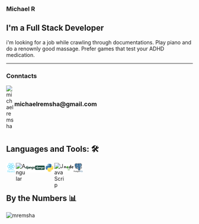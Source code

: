 <h3 align=left> Michael R</h3>

## I'm a Full Stack Developer
i'm looking for a job while crawling through documentations. Play piano and do a renownly good massage. Prefer games that test your ADHD medication.


-----------------------------------------------------------------------------------------------------------------------------------------------------------
### Conntacts
<img align="left" alt="michaelremsha" width="22px" href="https://www.linkedin.com/in/michaelremsha/" src="https://cdn.jsdelivr.net/npm/simple-icons@v3/icons/linkedin.svg" />
<br />
<h3 align="left">michaelremsha@gmail.com </h3>
<br />
<br />
<br />

<h2 align="left">Languages and Tools: 🛠️</h2>
<img align="left" alt="React" width="26px"  href="https://reactjs.org/" src="https://raw.githubusercontent.com/devicons/devicon/master/icons/react/react-original-wordmark.svg" />
<img align="left" alt="Angular" width="26px" href="https://angular.io" src="https://angular.io/assets/images/logos/angular/shield-large.svg" />
<img align="left" alt="Django" width="26px" src="https://raw.githubusercontent.com/github/explore/80688e429a7d4ef2fca1e82350fe8e3517d3494d/topics/django/django.png" />
<img align="left" alt="Bash" width="26px" href="https://www.gnu.org/software/bash/" src="https://raw.githubusercontent.com/devicons/devicon/master/icons/django/django-original.svg" />
<img align="left" alt="Python" width="26px" href="https://www.python.org" src="https://raw.githubusercontent.com/devicons/devicon/master/icons/python/python-original.svg" />
<img align="left" alt="JavaScrip" width="26px" href="https://developer.mozilla.org/en-US/docs/Web/JavaScript" src="https://raw.githubusercontent.com/devicons/devicon/master/avascript/javascript-original.svg" />
<img align="left" alt="NodeJS" width="26px" href="https://nodejs.org" src="https://raw.githubusercontent.com/devicons/devicon/master/icons/nodejs/nodejs-original-wordmark.svg" />
<img align="left" alt="PSQL" width="26px" href="https://www.postgresql.org" src="https://raw.githubusercontent.com/devicons/devicon/master/icons/postgresql/postgresql-original-wordmark.svg" />

<br />
<br />
<br />

<h2>By the Numbers 📊 </h2>
<p><img align="left" src="https://github-readme-stats.vercel.app/api/top-langs?username=michaelremsha&show_icons=true&locale=en&layout=compact&theme=buefy" alt="mremsha" /></p>




<!--
**michaelremsha/michaelremsha** is a ✨ _special_ ✨ repository because its `README.md` (this file) appears on your GitHub profile.

